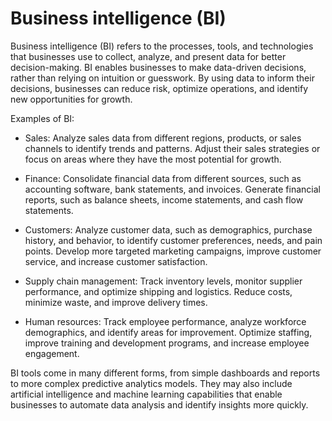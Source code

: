 # Business intelligence (BI)

Business intelligence (BI) refers to the processes, tools, and technologies that businesses use to collect, analyze, and present data for better decision-making. BI enables businesses to make data-driven decisions, rather than relying on intuition or guesswork. By using data to inform their decisions, businesses can reduce risk, optimize operations, and identify new opportunities for growth.

Examples of BI:

* Sales: Analyze sales data from different regions, products, or sales channels to identify trends and patterns. Adjust their sales strategies or focus on areas where they have the most potential for growth.

* Finance: Consolidate financial data from different sources, such as accounting software, bank statements, and invoices. Generate financial reports, such as balance sheets, income statements, and cash flow statements.

* Customers: Analyze customer data, such as demographics, purchase history, and behavior, to identify customer preferences, needs, and pain points. Develop more targeted marketing campaigns, improve customer service, and increase customer satisfaction.

* Supply chain management: Track inventory levels, monitor supplier performance, and optimize shipping and logistics. Reduce costs, minimize waste, and improve delivery times.

* Human resources: Track employee performance, analyze workforce demographics, and identify areas for improvement. Optimize staffing, improve training and development programs, and increase employee engagement.

BI tools come in many different forms, from simple dashboards and reports to more complex predictive analytics models. They may also include artificial intelligence and machine learning capabilities that enable businesses to automate data analysis and identify insights more quickly.

